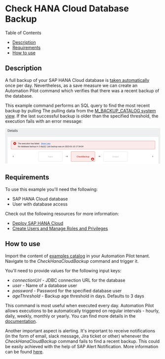 # Check HANA Cloud Database Backup

Table of Contents

* [Description](#description)
* [Requirements](#requirements)
* [How to use](#how-to-use)

## Description

A full backup of your SAP HANA Cloud database is [taken automatically](https://help.sap.com/docs/HANA_CLOUD/9ae9104a46f74a6583ce5182e7fb20cb/89d71f01daca4ecaaa069d6a060167f5.html) once per day. Nevertheless, as a save measure we can create an Automation Pilot command which verifies that there was a recent backup of the database.

This example command performs an SQL query to find the most recent backup by pulling The pulling data from the [M_BACKUP_CATALOG system view](https://help.sap.com/docs/SAP_HANA_PLATFORM/4fe29514fd584807ac9f2a04f6754767/20a8437d7519101495a3fa7ad9961cf6.html). If the last successful backup is older than the specified threshold, the execution fails with an error message:

![Screenshot](assets/backup-error-message.png)

## Requirements

To use this example you'll need the following:

* SAP HANA Cloud database
* User with database access

Check out the following resources for more information:

* [Deploy SAP HANA Cloud](https://developers.sap.com/tutorials/hana-cloud-deploying.html)
* [Create Users and Manage Roles and Privileges](https://developers.sap.com/tutorials/hana-cloud-mission-trial-4.html)

## How to use

Import the content of [examples catalog](catalog.json) in your Automation Pilot tenant. Navigate to the *CheckHanaCloudBackup* command and trigger it.

You'll need to provide values for the following input keys:

* *connectionUrl* - JDBC connection URL for the database
* *user* - Name of a database user
* *password* - Password for the specified database user
* *ageThreshold* - Backup age threshold in days. Defaults to 3 days

This command is most useful when executed every day. Automation Pilot allows executions to be automatically triggered on regular intervals - hourly, daily, weekly, monthly or yearly. You can find more details in the [documentation](https://help.sap.com/docs/AUTOMATION_PILOT/de3900c419f5492a8802274c17e07049/96863a2380d24ba4bab0145bbd78e411.html).

Another important aspect is alerting. It's important to receive notifications (in the form of email, slack message, Jira ticket or other) whenever the *CheckHanaCloudBackup* command fails to find a recent backup. This could be easily achieved with the help of SAP Alert Notification. More information can be found [here](https://help.sap.com/docs/AUTOMATION_PILOT/de3900c419f5492a8802274c17e07049/e75533639c6d4193aa8a7e7420c25f8c.html).
